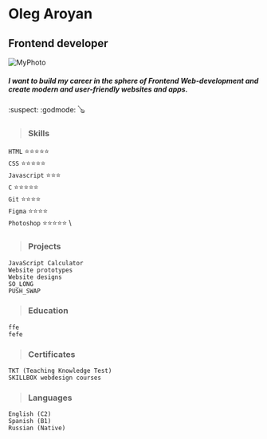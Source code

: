 # Oleg Aroyan
## Frontend developer
![MyPhoto](https://i.ibb.co/5Fm1tFL/oleg.jpg)
##### I want to build my career in the sphere of Frontend Web-development and create modern and user-friendly websites and apps.
:suspect:
:godmode:
:banjo:
<!-- This content will not appear in the rendered Markdown -->
> ### Skills
`HTML` :star::star::star::star::star: \
`CSS`  :star::star::star::star::star: \
`Javascript` :star::star::star: \
`C` :star::star::star::star::star: \
`Git` :star::star::star::star: \
`Figma` :star::star::star::star: \
`Photoshop` :star::star::star::star::star: \

> ### Projects
```
JavaScript Calculator
Website prototypes
Website designs
SO_LONG
PUSH_SWAP
```
> ### Education
```
ffe
fefe
```
> ### Certificates
```
TKT (Teaching Knowledge Test)
SKILLBOX webdesign courses
```
> ### Languages
```
English (C2)
Spanish (B1)
Russian (Native)
```
